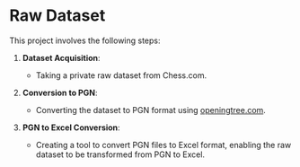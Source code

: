 # Raw Dataset

This project involves the following steps:

1. **Dataset Acquisition**: 
   - Taking a private raw dataset from Chess.com.

2. **Conversion to PGN**: 
   - Converting the dataset to PGN format using [openingtree.com](https://openingtree.com).

3. **PGN to Excel Conversion**: 
   - Creating a tool to convert PGN files to Excel format, enabling the raw dataset to be transformed from PGN to Excel.

